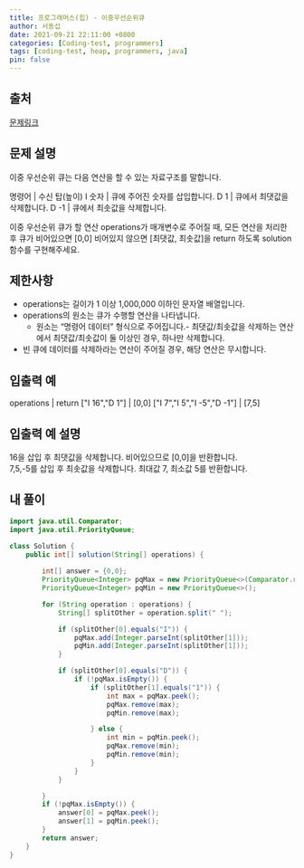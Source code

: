 ```yaml
---
title: 프로그래머스(힙) - 이중우선순위큐
author: 서동섭
date: 2021-09-21 22:11:00 +0800
categories: [Coding-test, programmers]
tags: [coding-test, heap, programmers, java]
pin: false
---
```


## 출처

<a target="_blank" href="https://programmers.co.kr/learn/courses/30/lessons/42628">문제링크</a>

## 문제 설명

이중 우선순위 큐는 다음 연산을 할 수 있는 자료구조를 말합니다.

명령어	|	수신 탑(높이)
I 숫자	|	큐에 주어진 숫자를 삽입합니다.
D 1	|	큐에서 최댓값을 삭제합니다.
D -1	|	큐에서 최솟값을 삭제합니다.

이중 우선순위 큐가 할 연산 operations가 매개변수로 주어질 때, 모든 연산을 처리한 후 큐가 비어있으면 [0,0] 비어있지 않으면 [최댓값, 최솟값]을 return 하도록 solution 함수를 구현해주세요.

## 제한사항

- operations는 길이가 1 이상 1,000,000 이하인 문자열 배열입니다.
- operations의 원소는 큐가 수행할 연산을 나타냅니다.
  - 원소는 “명령어 데이터” 형식으로 주어집니다.- 최댓값/최솟값을 삭제하는 연산에서 최댓값/최솟값이 둘 이상인 경우, 하나만 삭제합니다.
- 빈 큐에 데이터를 삭제하라는 연산이 주어질 경우, 해당 연산은 무시합니다.

## 입출력 예

operations	|	return
["I 16","D 1"]	|	[0,0]
["I 7","I 5","I -5","D -1"]	|	[7,5]

## 입출력 예 설명

16을 삽입 후 최댓값을 삭제합니다. 비어있으므로 [0,0]을 반환합니다.<br/>
7,5,-5를 삽입 후 최솟값을 삭제합니다. 최대값 7, 최소값 5를 반환합니다.

## 내 풀이

```java
import java.util.Comparator;
import java.util.PriorityQueue;

class Solution {
    public int[] solution(String[] operations) {
        
        int[] answer = {0,0};
        PriorityQueue<Integer> pqMax = new PriorityQueue<>(Comparator.reverseOrder());
        PriorityQueue<Integer> pqMin = new PriorityQueue<>();

        for (String operation : operations) {
            String[] splitOther = operation.split(" ");

            if (splitOther[0].equals("I")) {
                pqMax.add(Integer.parseInt(splitOther[1]));
                pqMin.add(Integer.parseInt(splitOther[1]));
            }

            if (splitOther[0].equals("D")) {
                if (!pqMax.isEmpty()) {
                    if (splitOther[1].equals("1")) {
                        int max = pqMax.peek();
                        pqMax.remove(max);
                        pqMin.remove(max);

                    } else {
                        int min = pqMin.peek();
                        pqMax.remove(min);
                        pqMin.remove(min);
                    }
                }
            }

        }
        if (!pqMax.isEmpty()) {
            answer[0] = pqMax.peek();
            answer[1] = pqMin.peek();
        }
        return answer;
    }
}
```

